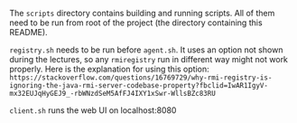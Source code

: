 The `scripts` directory contains building and running scripts.
All of them need to be run from root of the project (the directory containing this README).

`registry.sh` needs to be run before `agent.sh`.
It uses an option not shown during the lectures, so any `rmiregistry` run in different way might not work properly.
Here is the explanation for using this option:
`https://stackoverflow.com/questions/16769729/why-rmi-registry-is-ignoring-the-java-rmi-server-codebase-property?fbclid=IwAR1IgyV-mx32EUJqHyGEJ9_-rbWNzdSeM5AfFJ4IXY1xSwr-WllsBZc83RU`

`client.sh` runs the web UI on localhost:8080
